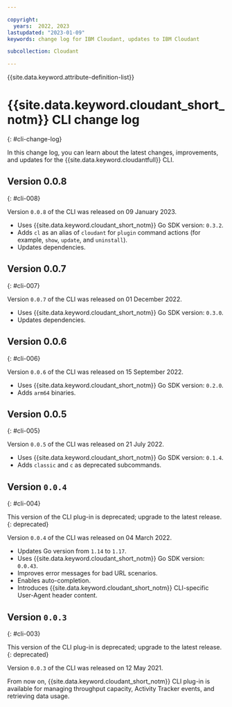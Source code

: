 ```yaml
---

copyright:
  years:  2022, 2023
lastupdated: "2023-01-09"
keywords: change log for IBM Cloudant, updates to IBM Cloudant

subcollection: Cloudant

---
```


{{site.data.keyword.attribute-definition-list}}

# {{site.data.keyword.cloudant_short_notm}} CLI change log
{: #cli-change-log}

In this change log, you can learn about the latest changes, improvements, and updates for the {{site.data.keyword.cloudantfull}} CLI. 

## Version 0.0.8
{: #cli-008}

Version `0.0.8` of the CLI was released on 09 January 2023. 

- Uses {{site.data.keyword.cloudant_short_notm}} Go SDK version: `0.3.2`.
- Adds `cl` as an alias of `cloudant` for  `plugin` command actions (for example, `show`, `update`, and `uninstall`).
- Updates dependencies.

## Version 0.0.7
{: #cli-007}

Version `0.0.7` of the CLI was released on 01 December 2022. 

- Uses {{site.data.keyword.cloudant_short_notm}} Go SDK version: `0.3.0`.
- Updates dependencies.

## Version 0.0.6
{: #cli-006}

Version `0.0.6` of the CLI was released on 15 September 2022. 

- Uses {{site.data.keyword.cloudant_short_notm}} Go SDK version: `0.2.0`.
- Adds `arm64` binaries.

## Version 0.0.5
{: #cli-005}

Version `0.0.5` of the CLI was released on 21 July 2022. 

- Uses {{site.data.keyword.cloudant_short_notm}} Go SDK version: `0.1.4`.
- Adds `classic` and `c` as deprecated subcommands.

## Version `0.0.4`
{: #cli-004}

This version of the CLI plug-in is deprecated; upgrade to the latest release.
{: deprecated}

Version `0.0.4` of the CLI was released on 04 March 2022.

- Updates Go version from `1.14` to `1.17`.
- Uses {{site.data.keyword.cloudant_short_notm}} Go SDK version: `0.0.43`.
- Improves error messages for bad URL scenarios.
- Enables auto-completion.
- Introduces {{site.data.keyword.cloudant_short_notm}} CLI-specific User-Agent header content.

## Version `0.0.3`
{: #cli-003}

This version of the CLI plug-in is deprecated; upgrade to the latest release.
{: deprecated}

Version `0.0.3` of the CLI was released on 12 May 2021.

From now on, {{site.data.keyword.cloudant_short_notm}} CLI plug-in is available for managing throughput capacity, Activity Tracker events, and retrieving data usage.



